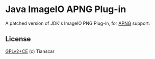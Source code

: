 # Java ImageIO APNG Plug-in
A patched version of JDK's ImageIO PNG Plug-in, for [APNG](https://en.wikipedia.org/wiki/APNG) support.

## License
[GPLv2+CE](/LICENSE) (c) Tianscar
